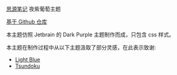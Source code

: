 [思源笔记](https://github.com/siyuan-note/siyuan) 夜紫葡萄主题

[基于 Github 仓库](https://github.com/frostime/sy-dark-purple)

本主题仿照 Jetbrain 的 Dark Purple 主题制作而成，只包含 css 样式。


本主题在制作过程中从以下主题汲取了部分灵感，在此表示致谢:

- [Light Blue](https://github.com/Morganwan90/Darkblue-siyuan-theme)
- [Tsundoku](https://github.com/Achuan-2/siyuan-themes-tsundoku)
